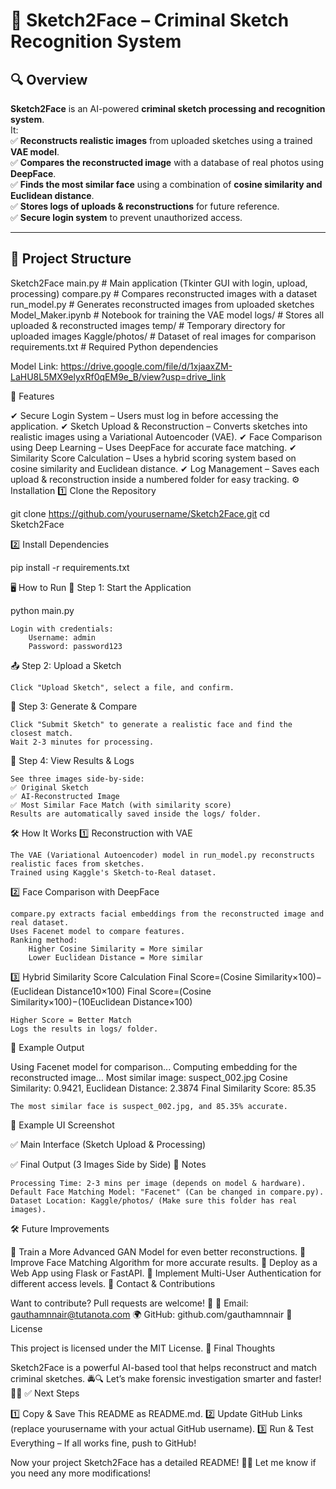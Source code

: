 # 📌 Sketch2Face – Criminal Sketch Recognition System  

## 🔍 Overview  

**Sketch2Face** is an AI-powered **criminal sketch processing and recognition system**.  
It:  
✅ **Reconstructs realistic images** from uploaded sketches using a trained **VAE model**.  
✅ **Compares the reconstructed image** with a database of real photos using **DeepFace**.  
✅ **Finds the most similar face** using a combination of **cosine similarity and Euclidean distance**.  
✅ **Stores logs of uploads & reconstructions** for future reference.  
✅ **Secure login system** to prevent unauthorized access.  

---

## 📂 Project Structure  


Sketch2Face
main.py                # Main application (Tkinter GUI with login, upload, processing)
compare.py             # Compares reconstructed images with a dataset
run_model.py           # Generates reconstructed images from uploaded sketches
Model_Maker.ipynb      # Notebook for training the VAE model
logs/                  # Stores all uploaded & reconstructed images
temp/                  # Temporary directory for uploaded images
Kaggle/photos/         # Dataset of real images for comparison
requirements.txt       # Required Python dependencies

Model Link: https://drive.google.com/file/d/1xjaaxZM-LaHU8L5MX9elyxRf0qEM9e_B/view?usp=drive_link

🚀 Features

✔ Secure Login System – Users must log in before accessing the application.
✔ Sketch Upload & Reconstruction – Converts sketches into realistic images using a Variational Autoencoder (VAE).
✔ Face Comparison using Deep Learning – Uses DeepFace for accurate face matching.
✔ Similarity Score Calculation – Uses a hybrid scoring system based on cosine similarity and Euclidean distance.
✔ Log Management – Saves each upload & reconstruction inside a numbered folder for easy tracking.
⚙️ Installation
1️⃣ Clone the Repository

git clone https://github.com/yourusername/Sketch2Face.git
cd Sketch2Face

2️⃣ Install Dependencies

pip install -r requirements.txt

🖥️ How to Run
🔑 Step 1: Start the Application

python main.py

    Login with credentials:
        Username: admin
        Password: password123

📤 Step 2: Upload a Sketch

    Click "Upload Sketch", select a file, and confirm.

🎨 Step 3: Generate & Compare

    Click "Submit Sketch" to generate a realistic face and find the closest match.
    Wait 2-3 minutes for processing.

📂 Step 4: View Results & Logs

    See three images side-by-side:
    ✅ Original Sketch
    ✅ AI-Reconstructed Image
    ✅ Most Similar Face Match (with similarity score)
    Results are automatically saved inside the logs/ folder.

🛠️ How It Works
1️⃣ Reconstruction with VAE

    The VAE (Variational Autoencoder) model in run_model.py reconstructs realistic faces from sketches.
    Trained using Kaggle's Sketch-to-Real dataset.

2️⃣ Face Comparison with DeepFace

    compare.py extracts facial embeddings from the reconstructed image and real dataset.
    Uses Facenet model to compare features.
    Ranking method:
        Higher Cosine Similarity = More similar
        Lower Euclidean Distance = More similar

3️⃣ Hybrid Similarity Score Calculation
Final Score=(Cosine Similarity×100)−(Euclidean Distance10×100)
Final Score=(Cosine Similarity×100)−(10Euclidean Distance​×100)

    Higher Score = Better Match
    Logs the results in logs/ folder.

📜 Example Output

Using Facenet model for comparison...
Computing embedding for the reconstructed image...
Most similar image: suspect_002.jpg
Cosine Similarity: 0.9421, Euclidean Distance: 2.3874
Final Similarity Score: 85.35

    The most similar face is suspect_002.jpg, and 85.35% accurate.

📸 Example UI Screenshot

✅ Main Interface (Sketch Upload & Processing)

✅ Final Output (3 Images Side by Side)
📌 Notes

    Processing Time: 2-3 mins per image (depends on model & hardware).
    Default Face Matching Model: "Facenet" (Can be changed in compare.py).
    Dataset Location: Kaggle/photos/ (Make sure this folder has real images).

🛠️ Future Improvements

🚀 Train a More Advanced GAN Model for even better reconstructions.
🎯 Improve Face Matching Algorithm for more accurate results.
📡 Deploy as a Web App using Flask or FastAPI.
🔐 Implement Multi-User Authentication for different access levels.
📩 Contact & Contributions

Want to contribute? Pull requests are welcome! 🎉
📧 Email: gauthamnnair@tutanota.com
🌍 GitHub: github.com/gauthamnnair
📜 License

This project is licensed under the MIT License.
🚀 Final Thoughts

Sketch2Face is a powerful AI-based tool that helps reconstruct and match criminal sketches. 🚔🔍
Let’s make forensic investigation smarter and faster! 🚀🎯
✅ Next Steps

1️⃣ Copy & Save This README as README.md.
2️⃣ Update GitHub Links (replace yourusername with your actual GitHub username).
3️⃣ Run & Test Everything – If all works fine, push to GitHub!

Now your project Sketch2Face has a detailed README! 🚀😊
Let me know if you need any more modifications!
